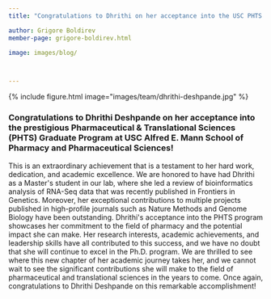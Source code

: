 ```yaml
---
title: "Congratulations to Dhrithi on her acceptance into the USC PHTS Graduate Program!"

author: Grigore Boldirev
member-page: grigore-boldirev.html

image: images/blog/



---
```

{% include figure.html image="images/team/dhrithi-deshpande.jpg" %}


### Congratulations to Dhrithi Deshpande on her acceptance into the prestigious Pharmaceutical & Translational Sciences (PHTS) Graduate Program at USC Alfred E. Mann School of Pharmacy and Pharmaceutical Sciences!
This is an extraordinary achievement that is a testament to her hard work, dedication, and academic excellence. We are honored to have had Dhrithi as a Master's student in our lab, where she led a review of bioinformatics analysis of RNA-Seq data that was recently published in Frontiers in Genetics. Moreover, her exceptional contributions to multiple projects published in high-profile journals such as Nature Methods and Genome Biology have been outstanding. Dhrithi's acceptance into the PHTS program showcases her commitment to the field of pharmacy and the potential impact she can make. Her research interests, academic achievements, and leadership skills have all contributed to this success, and we have no doubt that she will continue to excel in the Ph.D. program. We are thrilled to see where this new chapter of her academic journey takes her, and we cannot wait to see the significant contributions she will make to the field of pharmaceutical and translational sciences in the years to come. Once again, congratulations to Dhrithi Deshpande on this remarkable accomplishment!


